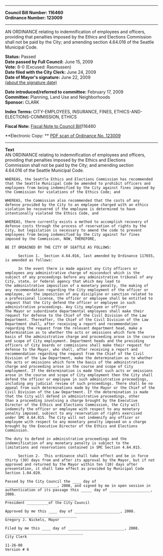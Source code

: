 * * * * *  
  
**Council Bill Number: [](#h0)[](#h2)116460**   
**Ordinance Number: 123009**  
  
* * * * *  
  
AN ORDINANCE relating to indemnification of employees and officers, providing that penalties imposed by the Ethics and Elections Commission shall not be paid by the City; and amending section 4.64.016 of the Seattle Municipal Code.  
  
**Status:** Passed   
**Date passed by Full Council:** June 15, 2009   
**Vote:** 8-0 (Excused: Rasmussen)   
**Date filed with the City Clerk:** June 24, 2009   
**Date of Mayor's signature:** June 22, 2009   
[(about the signature date)](/~public/approvaldate.htm)   
  
  
**Date introduced/referred to committee:** February 17, 2009   
**Committee:** Planning, Land Use and Neighborhoods   
**Sponsor:** CLARK   
  
**Index Terms:** CITY-EMPLOYEES, INSURANCE, FINES, ETHICS-AND-ELECTIONS-COMMISSION, ETHICS  
  
**Fiscal Note:** [Fiscal Note to Council Bill](http://clerk.seattle.gov/~public/fnote/116460.htm)[](#h1)[](#h3)116460  
  
**Electronic Copy: ** [PDF scan of Ordinance No. 123009](/~archives/Ordinances/Ord_123009.pdf)  
  
* * * * *  
  
**Text**  
    AN ORDINANCE relating to indemnification of employees and officers,  
    providing that penalties imposed by the Ethics and Elections  
    Commission shall not be paid by the City; and amending section  
    4.64.016 of the Seattle Municipal Code.  
  
    WHEREAS, the Seattle Ethics and Elections Commission has recommended  
    that the Seattle Municipal Code be amended to prohibit officers and  
    employees from being indemnified by the City against fines imposed by  
    the Commission for violations of the Ethics Code; and  
  
    WHEREAS, the Commission also recommended that the costs of any  
    defense provided by the City to an employee charged with an ethics  
    violation be recovered if the employee is determined to have  
    intentionally violated the Ethics Code, and  
  
    WHEREAS, there currently exists a method to accomplish recovery of  
    defense costs through the process of reservation of rights by the  
    City, but legislation is necessary to amend the code to prevent  
    employees from being indemnified by the City against for fines  
    imposed by the Commission, NOW, THEREFORE,  
  
    BE IT ORDAINED BY THE CITY OF SEATTLE AS FOLLOWS:  
  
          Section 1.  Section 4.64.016, last amended by Ordinance 117655,  
    is amended as follows:  
  
          In the event there is made against any City officers or  
    employees any administrative charge of misconduct which is the  
    subject of any proceedings before any administrative tribunal of any  
    City, state, or federal agency that which may lead to  
    the administrative imposition of a monetary penalty, the making of  
    any recommendation regarding the City employment of the officer or  
    employee, or the imposition of any discipline or sanction related to  
    a professional license, the officer or employee shall be entitled to  
    request that the City defend the officer or employee in such  
    administrative proceedings. Any City employee or officer  
    The Mayor or subordinate departmental employees shall make their  
    request for defense to the Chief of the Civil Division of the Law  
    Department. Thereafter, the Chief of the Civil Division of the Law  
    Department shall, after receiving a report and recommendation  
    regarding the request from the relevant department head, make a  
    determination as to whether the acts or omissions which form the  
    basis of the administrative charge and proceeding arose in the course  
    and scope of City employment. Department heads and the presiding  
    officers of City boards or commissions shall make their request for  
    defense to the Mayor, who shall, after receiving a report and  
    recommendation regarding the request from the Chief of the Civil  
    Division of the Law Department, make the determination as to whether  
    the acts or omissions which form the basis of the administrative  
    charge and proceeding arose in the course and scope of City  
    employment. If the determination is made that such acts or omissions  
    arose in the course and scope of City employment then the City shall  
    defend the officer or employee in such administrative proceedings,  
    including any judicial review of such proceedings. There shall be no  
    appeal from such determinations made by the Mayor or the Chief of the  
    Civil Division of the Law Department. If the determination is made  
    that the City will defend in administrative proceedings, other  
    than a proceeding involving a charge brought by the Executive  
    Director of the Ethics and Elections Commission, the City will  
    indemnify the officer or employee with respect to any monetary  
    penalty imposed, subject to any reservation of rights exercised  
    under SMC 4.64.015. The City will not indemnify any officer or  
    employee with respect to any monetary penalty imposed on a charge  
    brought by the Executive Director of the Ethics and Elections  
    Commission.  
  
    The duty to defend in administrative proceedings and the  
    indemnification of any monetary penalty is subject to the  
    limitations and reservations contained in SMC Section 4.64.015.  
  
          Section 2.  This ordinance shall take effect and be in force  
    thirty (30) days from and after its approval by the Mayor, but if not  
    approved and returned by the Mayor within ten (10) days after  
    presentation, it shall take effect as provided by Municipal Code  
    Section 1.04.020.  
  
    Passed by the City Council the ____ day of  
    ________________________, 2008, and signed by me in open session in  
    authentication of its passage this _____ day of ___________________, 2008.  
    _________________________________  
    President __________of the City Council  
  
    Approved by me this ____ day of _____________________, 2008.  
    _________________________________  
    Gregory J. Nickels, Mayor  
  
    Filed by me this ____ day of __________________________, 2008.  
    ____________________________________  
    City Clerk  
  
    11-26-08  
    Version # 6  
